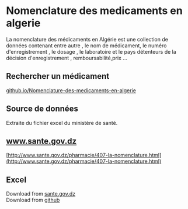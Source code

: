 # Nomenclature des medicaments en algerie
La nomenclature des médicaments en Algérie est une collection de données contenant entre autre , le nom de médicament, le numéro d'enregistrement , le dosage , le laboratoire et le pays détenteurs de la décision d'enregistrement , remboursabilité,prix ... 

## Rechercher un médicament
[github.io/Nomenclature-des-medicaments-en-algerie](https://kzelda.github.io/Nomenclature-des-medicaments-en-algerie/)

## Source de données
Extraite du fichier excel du ministère de santé.

## www.sante.gov.dz
[http://www.sante.gov.dz/pharmacie/407-la-nomenclature.html](http://www.sante.gov.dz/pharmacie/407-la-nomenclature.html)

## Excel
Download from [sante.gov.dz](http://www.sante.gov.dz/images/pharmacie/nomenclature-au-31-Dcembre-2019.xlsx)
<br>
Download from [github](https://raw.githubusercontent.com/kzelda/Nomenclature-des-medicaments-en-algerie/master/Excel/nomenclature-au-31-Dcembre-2019.xlsx)
